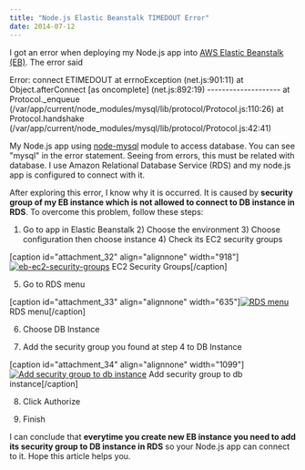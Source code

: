 ```yaml
---
title: "Node.js Elastic Beanstalk TIMEDOUT Error"
date: 2014-07-12
---
```


I got an error when deploying my Node.js app into [AWS Elastic Beanstalk (EB)](https://aws.amazon.com/elasticbeanstalk/). The error said

Error: connect ETIMEDOUT
    at errnoException (net.js:901:11)
    at Object.afterConnect \[as oncomplete\] (net.js:892:19)
    --------------------
    at Protocol.\_enqueue (/var/app/current/node\_modules/mysql/lib/protocol/Protocol.js:110:26)
    at Protocol.handshake (/var/app/current/node\_modules/mysql/lib/protocol/Protocol.js:42:41)

My Node.js app using [node-mysql](https://github.com/felixge/node-mysql) module to access database. You can see "mysql" in the error statement. Seeing from errors, this must be related with database. I use Amazon Relational Database Service (RDS) and my node.js app is configured to connect with it.

After exploring this error, I know why it is occurred. It is caused by **security group of my EB instance which is not allowed to connect to DB instance in RDS**. To overcome this problem, follow these steps:

1) Go to app in Elastic Beanstalk 2) Choose the environment 3) Choose configuration then choose instance 4) Check its EC2 security groups

\[caption id="attachment\_32" align="alignnone" width="918"\][![eb-ec2-security-groups](images/eb-ec2-security-groups.jpg)](http://budiirawan.com/wp-content/uploads/2014/07/eb-ec2-security-groups.jpg) EC2 Security Groups\[/caption\]

5) Go to RDS menu

\[caption id="attachment\_33" align="alignnone" width="635"\][![RDS menu](images/aws-rds-menu.jpg)](http://budiirawan.com/wp-content/uploads/2014/07/aws-rds-menu.jpg) RDS menu\[/caption\]

6) Choose DB Instance

7) Add the security group you found at step 4 to DB Instance

\[caption id="attachment\_34" align="alignnone" width="1099"\][![Add security group to db instance](images/aws-rds-add-security-group.jpg)](http://budiirawan.com/wp-content/uploads/2014/07/aws-rds-add-security-group.jpg) Add security group to db instance\[/caption\]

8) Click Authorize

9) Finish

I can conclude that **everytime you create new EB instance you need to add its security group to DB instance in RDS** so your Node.js app can connect to it. Hope this article helps you.
